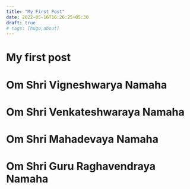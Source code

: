 ```yaml
---
title: "My First Post"
date: 2022-05-16T16:26:25+05:30
draft: true
# tags: [hugo,about]
---
```


# My first post

# Om Shri Vigneshwarya Namaha

# Om Shri Venkateshwaraya Namaha

# Om Shri Mahadevaya Namaha

# Om Shri Guru Raghavendraya Namaha


